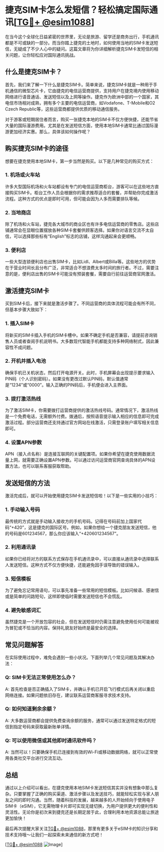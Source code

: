 # 捷克SIM卡怎么发短信？轻松搞定国际通讯[[TG💪+ @esim1088](https://t.me/s/esim1088)]

在当今这个全球化日益紧密的世界里，无论是旅游、留学还是商务出行，手机通讯都是不可或缺的一部分。而当你踏上捷克的土地时，如何使用当地的SIM卡发送短信，无疑成了不少人心中的疑问。这篇文章将为你详细解析捷克SIM卡发短信的相关问题，让你轻松应对国际通讯挑战。

## 什么是捷克SIM卡？

首先，我们来了解一下什么是捷克SIM卡。简单来说，捷克SIM卡就是一种用于手机通信的微型芯片卡，它由捷克的电信运营商提供，支持用户在捷克境内使用移动网络进行语音通话、发送短信以及上网等操作。捷克作为欧洲中部的一个国家，其电信市场相对成熟，拥有多个主要的电信运营商，如Vodafone、T-Mobile和O2 Czech Republic等，这些运营商都提供优质的移动通信服务。

对于游客或短期居住者而言，购买一张捷克本地的SIM卡不仅方便快捷，还能节省大量的国际漫游费用。尤其是在发送短信方面，使用本地SIM卡通常比通过国际漫游更加经济实惠。那么，具体该如何操作呢？

## 购买捷克SIM卡的途径

想要在捷克使用本地SIM卡，第一步当然是购买。以下是几种常见的购买方式：

### 1. **机场或火车站**
许多大型国际机场和火车站都设有专门的电信运营商柜台，游客可以在这些地方直接购买SIM卡。柜台工作人员会根据你的需求推荐适合的套餐，并帮助你完成激活流程。这种方式的优点是即时可用，但可能会因为人多而需要排队等候。

### 2. **当地商店**
除了机场和火车站，捷克各大城市的商业区也有许多电信运营商的零售店。这些店铺通常会在显眼位置摆放各种SIM卡套餐供顾客选择。如果你对语言交流不太自信，可以选择那些标有“English”标志的店铺，这样沟通起来会更顺畅。

### 3. **便利店**
一些大型连锁便利店也出售SIM卡，比如Lidl、Albert或Billa等。这些地方的优势在于营业时间长且分布广泛，非常适合不想浪费太多时间的旅行者。不过，需要注意的是，便利店出售的SIM卡可能没有预装套餐，需要自行前往运营商官网激活。

## 激活捷克SIM卡

买到SIM卡后，接下来就是激活步骤了。不同运营商的具体流程可能会有所不同，但基本步骤大致如下：

### 1. 插入SIM卡
将新买的SIM卡插入手机的SIM卡槽中。如果不确定手机是否兼容，请提前咨询销售人员或者查阅手机说明书。大多数现代智能手机都能支持多种网络制式，因此兼容性不成问题。

### 2. 开机并插入电池
确保手机已关机状态，然后打开电源开关。此时，手机屏幕会出现提示要求输入PIN码（个人识别密码）。如果没有更改过默认PIN码，默认值通常是“1234”或“0000”。输入正确的PIN码后，手机便会进入主界面。

### 3. 拨打激活热线
为了激活SIM卡，你需要拨打运营商提供的激活热线号码。通常情况下，激活热线是一个免费电话，无需额外付费。拨通后，按照语音提示输入相应的信息即可完成激活过程。部分运营商还支持通过官方网站在线激活，只需登录账户填写相关信息即可。

### 4. 设置APN参数
APN（接入点名称）是连接互联网的关键配置项。如果你希望在捷克使用数据流量上网，就需要正确设置APN参数。可以通过访问运营商官网查询具体的APN设置方法，也可以联系客服获取帮助。

## 发送短信的方法

激活完成后，就可以开始使用捷克SIM卡发送短信啦！以下是一些实用的小技巧：

### 1. 手动输入号码
最传统的方式就是手动输入接收方的手机号码。记得在号码前加上国家代码“+420”，这是捷克的国际区号。例如，如果你想给一个捷克朋友发送短信，他的号码是601234567，那么你应该输入“+420601234567”。

### 2. 利用通讯录
如果你已经将对方的联系方式保存在手机通讯录中，可以直接从通讯录中选择联系人发送短信。这种方式不仅方便快捷，还能避免因手误导致的错误输入。

### 3. 短信模板
为了避免忘记常用语句，可以事先准备一些常用的短信模板。比如问候语、感谢信或是简单的问路短句，这样即使临时需要发送短信也不会慌乱。

### 4. 避免敏感词汇
虽然捷克是一个开放包容的社会，但在发送短信时仍需注意避免使用任何可能被视为冒犯或不恰当的内容。保持礼貌友好始终是最安全的选择。

## 常见问题解答

在实际使用过程中，难免会遇到一些小状况。下面列举几个常见问题及其解决办法：

### Q: SIM卡无法正常使用怎么办？
A: 首先检查是否正确插入了SIM卡，并确认手机已开启飞行模式后再关闭以重启网络连接。如果问题依旧存在，建议联系运营商客服寻求技术支持。

### Q: 如何知道剩余余额？
A: 大多数运营商都会提供免费查询余额的服务，通常可以通过发送特定格式的短信到指定号码来获取最新账单详情。

### Q: 可以使用微信或其他即时通讯软件吗？
A: 当然可以！只要确保手机已连接到有效的Wi-Fi或移动数据网络，就可以正常使用各类社交平台进行交流互动。

## 总结

通过以上介绍可以看出，在捷克使用本地SIM卡发送短信其实并没有想象中那么复杂。只要掌握了正确的购买渠道、激活步骤以及发送技巧，就能轻松实现与家人朋友之间的即时沟通。当然，随着科技的发展，越来越多的人开始倾向于使用电子SIM卡（eSIM），它无需物理卡片即可实现无缝切换，为用户提供更大的便利性和灵活性。无论你是初次来到捷克还是长期定居于此，合理利用本地资源总能让旅途更加愉快！

最后再次提醒大家关注[TG💪+ @esim1088](https://t.me/s/esim1088)，那里有更多关于eSIM卡的知识分享和技术支持哦～让我们一起探索未来通信的新方式吧！

[[TG💪+ @esim1088](https://t.me/s/esim1088) ![Image](https://i.postimg.cc/4NQfJmqS/Snipaste-2025-05-13-00-14-12.png)]